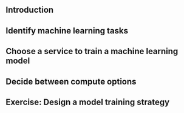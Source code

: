 ## Introduction
## Identify machine learning tasks
## Choose a service to train a machine learning model
## Decide between compute options
## Exercise: Design a model training strategy
